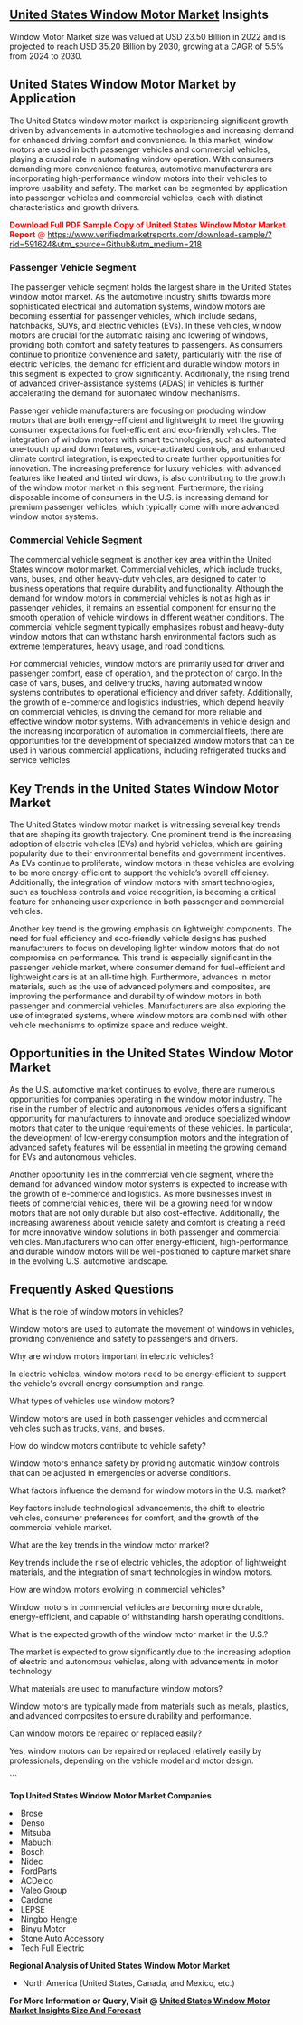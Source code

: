 <h2><a href="https://www.verifiedmarketreports.com/download-sample/?rid=591624&amp;utm_source=Github&amp;utm_medium=218" target="_blank">United States Window Motor Market</a> Insights</h2><p>Window Motor Market size was valued at USD 23.50 Billion in 2022 and is projected to reach USD 35.20 Billion by 2030, growing at a CAGR of 5.5% from 2024 to 2030.</p><p> <h2>United States Window Motor Market by Application</h2> <p>The United States window motor market is experiencing significant growth, driven by advancements in automotive technologies and increasing demand for enhanced driving comfort and convenience. In this market, window motors are used in both passenger vehicles and commercial vehicles, playing a crucial role in automating window operation. With consumers demanding more convenience features, automotive manufacturers are incorporating high-performance window motors into their vehicles to improve usability and safety. The market can be segmented by application into passenger vehicles and commercial vehicles, each with distinct characteristics and growth drivers.</p> <p><p><span class=""><span style="color: #ff0000;"><strong>Download Full PDF Sample Copy of United States Window Motor Market Report</strong> @ </span><a href="https://www.verifiedmarketreports.com/download-sample/?rid=591624&amp;utm_source=Github&amp;utm_medium=218" target="_blank">https://www.verifiedmarketreports.com/download-sample/?rid=591624&amp;utm_source=Github&amp;utm_medium=218</a></span></p></p> <h3>Passenger Vehicle Segment</h3> <p>The passenger vehicle segment holds the largest share in the United States window motor market. As the automotive industry shifts towards more sophisticated electrical and automation systems, window motors are becoming essential for passenger vehicles, which include sedans, hatchbacks, SUVs, and electric vehicles (EVs). In these vehicles, window motors are crucial for the automatic raising and lowering of windows, providing both comfort and safety features to passengers. As consumers continue to prioritize convenience and safety, particularly with the rise of electric vehicles, the demand for efficient and durable window motors in this segment is expected to grow significantly. Additionally, the rising trend of advanced driver-assistance systems (ADAS) in vehicles is further accelerating the demand for automated window mechanisms.</p> <p>Passenger vehicle manufacturers are focusing on producing window motors that are both energy-efficient and lightweight to meet the growing consumer expectations for fuel-efficient and eco-friendly vehicles. The integration of window motors with smart technologies, such as automated one-touch up and down features, voice-activated controls, and enhanced climate control integration, is expected to create further opportunities for innovation. The increasing preference for luxury vehicles, with advanced features like heated and tinted windows, is also contributing to the growth of the window motor market in this segment. Furthermore, the rising disposable income of consumers in the U.S. is increasing demand for premium passenger vehicles, which typically come with more advanced window motor systems.</p> <h3>Commercial Vehicle Segment</h3> <p>The commercial vehicle segment is another key area within the United States window motor market. Commercial vehicles, which include trucks, vans, buses, and other heavy-duty vehicles, are designed to cater to business operations that require durability and functionality. Although the demand for window motors in commercial vehicles is not as high as in passenger vehicles, it remains an essential component for ensuring the smooth operation of vehicle windows in different weather conditions. The commercial vehicle segment typically emphasizes robust and heavy-duty window motors that can withstand harsh environmental factors such as extreme temperatures, heavy usage, and road conditions.</p> <p>For commercial vehicles, window motors are primarily used for driver and passenger comfort, ease of operation, and the protection of cargo. In the case of vans, buses, and delivery trucks, having automated window systems contributes to operational efficiency and driver safety. Additionally, the growth of e-commerce and logistics industries, which depend heavily on commercial vehicles, is driving the demand for more reliable and effective window motor systems. With advancements in vehicle design and the increasing incorporation of automation in commercial fleets, there are opportunities for the development of specialized window motors that can be used in various commercial applications, including refrigerated trucks and service vehicles.</p> <h2>Key Trends in the United States Window Motor Market</h2> <p>The United States window motor market is witnessing several key trends that are shaping its growth trajectory. One prominent trend is the increasing adoption of electric vehicles (EVs) and hybrid vehicles, which are gaining popularity due to their environmental benefits and government incentives. As EVs continue to proliferate, window motors in these vehicles are evolving to be more energy-efficient to support the vehicle’s overall efficiency. Additionally, the integration of window motors with smart technologies, such as touchless controls and voice recognition, is becoming a critical feature for enhancing user experience in both passenger and commercial vehicles.</p> <p>Another key trend is the growing emphasis on lightweight components. The need for fuel efficiency and eco-friendly vehicle designs has pushed manufacturers to focus on developing lighter window motors that do not compromise on performance. This trend is especially significant in the passenger vehicle market, where consumer demand for fuel-efficient and lightweight cars is at an all-time high. Furthermore, advances in motor materials, such as the use of advanced polymers and composites, are improving the performance and durability of window motors in both passenger and commercial vehicles. Manufacturers are also exploring the use of integrated systems, where window motors are combined with other vehicle mechanisms to optimize space and reduce weight.</p> <h2>Opportunities in the United States Window Motor Market</h2> <p>As the U.S. automotive market continues to evolve, there are numerous opportunities for companies operating in the window motor industry. The rise in the number of electric and autonomous vehicles offers a significant opportunity for manufacturers to innovate and produce specialized window motors that cater to the unique requirements of these vehicles. In particular, the development of low-energy consumption motors and the integration of advanced safety features will be essential in meeting the growing demand for EVs and autonomous vehicles.</p> <p>Another opportunity lies in the commercial vehicle segment, where the demand for advanced window motor systems is expected to increase with the growth of e-commerce and logistics. As more businesses invest in fleets of commercial vehicles, there will be a growing need for window motors that are not only durable but also cost-effective. Additionally, the increasing awareness about vehicle safety and comfort is creating a need for more innovative window solutions in both passenger and commercial vehicles. Manufacturers who can offer energy-efficient, high-performance, and durable window motors will be well-positioned to capture market share in the evolving U.S. automotive landscape.</p> <h2>Frequently Asked Questions</h2> <p>What is the role of window motors in vehicles?</p> <p>Window motors are used to automate the movement of windows in vehicles, providing convenience and safety to passengers and drivers.</p> <p>Why are window motors important in electric vehicles?</p> <p>In electric vehicles, window motors need to be energy-efficient to support the vehicle's overall energy consumption and range.</p> <p>What types of vehicles use window motors?</p> <p>Window motors are used in both passenger vehicles and commercial vehicles such as trucks, vans, and buses.</p> <p>How do window motors contribute to vehicle safety?</p> <p>Window motors enhance safety by providing automatic window controls that can be adjusted in emergencies or adverse conditions.</p> <p>What factors influence the demand for window motors in the U.S. market?</p> <p>Key factors include technological advancements, the shift to electric vehicles, consumer preferences for comfort, and the growth of the commercial vehicle market.</p> <p>What are the key trends in the window motor market?</p> <p>Key trends include the rise of electric vehicles, the adoption of lightweight materials, and the integration of smart technologies in window motors.</p> <p>How are window motors evolving in commercial vehicles?</p> <p>Window motors in commercial vehicles are becoming more durable, energy-efficient, and capable of withstanding harsh operating conditions.</p> <p>What is the expected growth of the window motor market in the U.S.?</p> <p>The market is expected to grow significantly due to the increasing adoption of electric and autonomous vehicles, along with advancements in motor technology.</p> <p>What materials are used to manufacture window motors?</p> <p>Window motors are typically made from materials such as metals, plastics, and advanced composites to ensure durability and performance.</p> <p>Can window motors be repaired or replaced easily?</p> <p>Yes, window motors can be repaired or replaced relatively easily by professionals, depending on the vehicle model and motor design.</p> ```</p><p><strong>Top United States Window Motor Market Companies</strong></p><div data-test-id=""><p><li>Brose</li><li> Denso</li><li> Mitsuba</li><li> Mabuchi</li><li> Bosch</li><li> Nidec</li><li> FordParts</li><li> ACDelco</li><li> Valeo Group</li><li> Cardone</li><li> LEPSE</li><li> Ningbo Hengte</li><li> Binyu Motor</li><li> Stone Auto Accessory</li><li> Tech Full Electric</li></p><div><strong>Regional Analysis of&nbsp;United States Window Motor Market</strong></div><ul><li dir="ltr"><p dir="ltr">North America&nbsp;(United States, Canada, and Mexico, etc.)</p></li></ul><p><strong>For More Information or Query, Visit @&nbsp;</strong><strong><a href="https://www.verifiedmarketreports.com/product/window-motor-market/?utm_source=Github&amp;utm_medium=218" target="_blank">United States Window Motor Market Insights Size And Forecast</a></strong></p></div>
